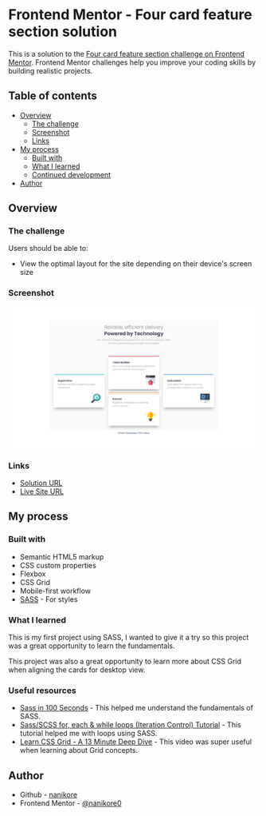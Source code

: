 # Frontend Mentor - Four card feature section solution

This is a solution to the [Four card feature section challenge on Frontend Mentor](https://www.frontendmentor.io/challenges/four-card-feature-section-weK1eFYK). Frontend Mentor challenges help you improve your coding skills by building realistic projects.

## Table of contents

- [Overview](#overview)
  - [The challenge](#the-challenge)
  - [Screenshot](#screenshot)
  - [Links](#links)
- [My process](#my-process)
  - [Built with](#built-with)
  - [What I learned](#what-i-learned)
  - [Continued development](#continued-development)
- [Author](#author)

## Overview

### The challenge

Users should be able to:

- View the optimal layout for the site depending on their device's screen size

### Screenshot

![](screenshots/screenshot-desktop.png)

### Links

- [Solution URL](https://www.frontendmentor.io/solutions/four-card-feature-section-solution-y7w3gxdwDQ)
- [Live Site URL](https://nanikore0.github.io/four-card-feature-section-master/)

## My process

### Built with

- Semantic HTML5 markup
- CSS custom properties
- Flexbox
- CSS Grid
- Mobile-first workflow
- [SASS](https://sass-lang.com/) - For styles

### What I learned

This is my first project using SASS, I wanted to give it a try so this project was a great opportunity to learn the fundamentals.

This project was also a great opportunity to learn more about CSS Grid when aligning the cards for desktop view.

### Useful resources

- [Sass in 100 Seconds](https://www.youtube.com/watch?v=akDIJa0AP5c) - This helped me understand the fundamentals of SASS.
- [Sass/SCSS for, each & while loops (Iteration Control) Tutorial](https://www.koderhq.com/tutorial/sass/iteration-control/) - This tutorial helped me with loops using SASS.
- [Learn CSS Grid - A 13 Minute Deep Dive](https://www.youtube.com/watch?v=EiNiSFIPIQE) - This video was super useful when learning about Grid concepts.

## Author

- Github - [nanikore](https://github.com/nanikore0)
- Frontend Mentor - [@nanikore0](https://www.frontendmentor.io/profile/nanikore0)
